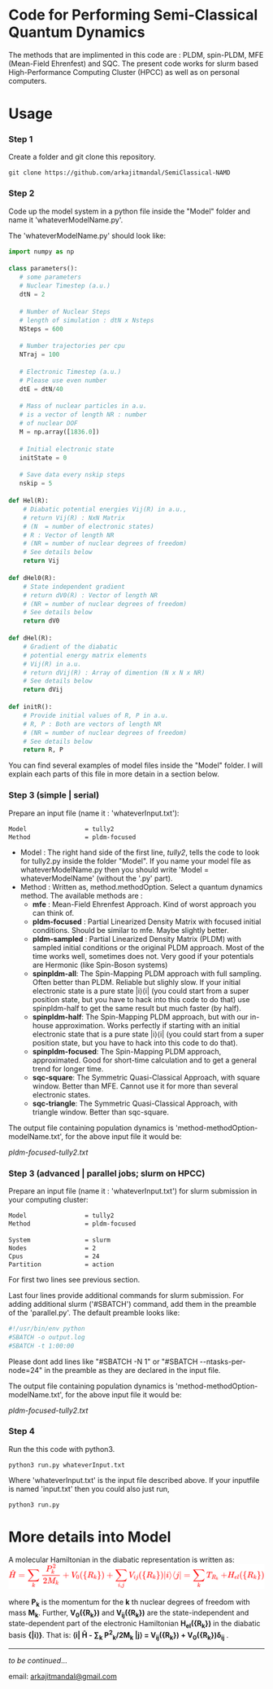 # Code for Performing Semi-Classical Quantum Dynamics
The methods that are implimented in this code are : PLDM, spin-PLDM, MFE (Mean-Field Ehrenfest) and SQC. The present code works for slurm based High-Performance Computing Cluster (HPCC) as well as on personal computers.  

# Usage  
### Step 1
Create a folder and git clone this repository.
```
git clone https://github.com/arkajitmandal/SemiClassical-NAMD
```
### Step 2
Code up the model system in a python file inside the "Model" folder and name it  'whateverModelName.py'.  

The 'whateverModelName.py' should look like:
```py
import numpy as np

class parameters():
   # some parameters
   # Nuclear Timestep (a.u.)
   dtN = 2

   # Number of Nuclear Steps 
   # length of simulation : dtN x Nsteps
   NSteps = 600  
   
   # Number trajectories per cpu
   NTraj = 100

   # Electronic Timestep (a.u.)
   # Please use even number
   dtE = dtN/40

   # Mass of nuclear particles in a.u.
   # is a vector of length NR : number 
   # of nuclear DOF
   M = np.array([1836.0])

   # Initial electronic state
   initState = 0
   
   # Save data every nskip steps
   nskip = 5

def Hel(R):
    # Diabatic potential energies Vij(R) in a.u., 
    # return Vij(R) : NxN Matrix 
    # (N  = number of electronic states)
    # R : Vector of length NR
    # (NR = number of nuclear degrees of freedom)
    # See details below 
    return Vij

def dHel0(R):
    # State independent gradient 
    # return dV0(R) : Vector of length NR
    # (NR = number of nuclear degrees of freedom) 
    # See details below
    return dV0

def dHel(R):
    # Gradient of the diabatic
    # potential energy matrix elements
    # Vij(R) in a.u.  
    # return dVij(R) : Array of dimention (N x N x NR)
    # See details below
    return dVij

def initR():
    # Provide initial values of R, P in a.u.
    # R, P : Both are vectors of length NR
    # (NR = number of nuclear degrees of freedom) 
    # See details below
    return R, P
```

You can find several examples of model files inside the "Model" folder. I will explain each parts of this file in more detain in a section below.


### Step 3 (simple | serial)
Prepare an input file (name it : 'whateverInput.txt'):
```
Model                = tully2
Method               = pldm-focused 
```

* Model : The right hand side of the first line, _tully2_, tells the code to look for tully2.py inside the folder "Model". If you name your model file as  whateverModelName.py then you should write 'Model = whateverModelName' (without the '.py' part). 
* Method : Written as, method.methodOption. Select a quantum dynamics method. The available methods are :
  - **mfe** : Mean-Field Ehrenfest Approach. Kind of worst approach you can think of.
   - **pldm-focused** : Partial Linearized Density Matrix with focused initial conditions. Should be similar to mfe. Maybe slightly better. 
   - **pldm-sampled** : Partial Linearized Density Matrix (PLDM) with sampled initial conditions or the original PLDM approach. Most of the time works well, sometimes does not. Very good if your potentials are Hermonic (like Spin-Boson systems)
   - **spinpldm-all**: The Spin-Mapping PLDM approach with full sampling. Often better than PLDM. Reliable but slighly slow. If your initial electronic state is a pure state |i⟩⟨i| (you could start from a super position state, but you have to hack into this code to do that) use spinpldm-half to get the same result but much faster (by half).
   - **spinpldm-half**: The Spin-Mapping PLDM approach, but with our in-house approximation. Works perfectly if starting with an initial electronic state that is a pure state |i⟩⟨i| (you could start from a super position state, but you have to hack into this code to do that). 
   - **spinpldm-focused**: The Spin-Mapping PLDM approach, approximated. Good for short-time calculation and to get a general trend for longer time. 
   - **sqc-square**: The Symmetric Quasi-Classical Approach, with square window. Better than MFE. Cannot use it for more than several electronic states.  
   - **sqc-triangle**: The Symmetric Quasi-Classical Approach, with triangle window. Better than sqc-square.   

The output file containing population dynamics is 'method-methodOption-modelName.txt', for the above input file it would be: 

_pldm-focused-tully2.txt_

### Step 3 (advanced | parallel jobs; slurm on HPCC) 
Prepare an input file (name it : 'whateverInput.txt') for slurm submission in your computing cluster:
```
Model                = tully2
Method               = pldm-focused 

System               = slurm
Nodes                = 2
Cpus                 = 24
Partition            = action    
```
For first two lines see previous section. 

Last four lines provide additional commands for slurm submission. For adding additional slurm ('#SBATCH') command, add them in the preamble of the 'parallel.py'. The default preamble looks like:
```py
#!/usr/bin/env python
#SBATCH -o output.log
#SBATCH -t 1:00:00
```
Please dont add lines like "#SBATCH -N 1" or 
"#SBATCH --ntasks-per-node=24" in the preamble as they are declared in the input file. 


The output file containing population dynamics is 'method-methodOption-modelName.txt', for the above input file it would be: 

_pldm-focused-tully2.txt_

### Step 4 

Run the this code with python3. 

```
python3 run.py whateverInput.txt
```
Where 'whateverInput.txt' is the input file described above.
If your inputfile is named 'input.txt' then you could also just run,
```
python3 run.py
```

# More details into Model

A molecular Hamiltonian in the diabatic representation is written as:
![Hm](eqns/Hm.svg)

where __P<sub>k</sub>__ is the momentum for the __k__ th nuclear degrees of freedom with mass __M<sub>k</sub>__. Further, __V<sub>0</sub>(\{R<sub>k</sub>})__  and  __V<sub>ij</sub>(\{R<sub>k</sub>})__ are the state-independent and state-dependent part of the electronic Hamiltonian __H<sub>el</sub>(\{R<sub>k</sub>})__ in the diabatic basis __{|i⟩}__. That is:  __⟨i| Ĥ - ∑<sub>k</sub> P<sup>2</sup><sub>k</sub>/2M<sub>k</sub> |j⟩ = V<sub>ij</sub>(\{R<sub>k</sub>}) + V<sub>0</sub>(\{R<sub>k</sub>})δ<sub>ij</sub>__ .

_____________
_to be continued_...
<!---
That is, $V_{ij}(\{R_{k}\}) = \langle i| \hat{H} - \sum_{k}{{P}^{2}_{k}\over 2M_{k}} |j\rangle$. Of course most of times, we wave our hands, and make up models that describe $V_{ij}(\{R_{k}\})$ with some functions. If you know the analytical form of $V_{ij}(\{R_{k}\})$ you can write a model file: whateverModelName.py. 


For example consider a 1D dimentional model system, called the Tully's Model II. It has two electronic states and one nuclear DOF. Thus we write the Hamiltonian with one set of  $\{R,P\}$. _to be continued_...
-->

email: arkajitmandal@gmail.com